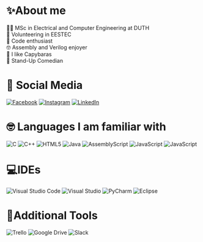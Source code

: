 # ✨About me

👨‍🎓 MSc in Electrical and Computer Engineering at DUTH <br>🧑 Volunteering in EESTEC<br>📌 Code enthusiast<br>🤓 Assembly and Verilog enjoyer<br>💅 I like Capybaras<br>🎤 Stand-Up Comedian<br>

# 📱 Social Media
[![Facebook](https://img.shields.io/badge/Facebook-%23007ACC.svg?logo=Facebook&logoColor=white)](https://www.facebook.com/christos.stampoulidis) [![Instagram](https://img.shields.io/badge/Instagram-%23E4405F.svg?logo=Instagram&logoColor=white)](https://www.instagram.com/_stampo) [![LinkedIn](https://img.shields.io/badge/LinkedIn-%230077B5.svg?logo=linkedin&logoColor=white)](https://www.linkedin.com/in/christos-stampoulidis-a6a30022b/)

# 🤓 Languages I am familiar with
![C](https://img.shields.io/badge/c-%2300599C.svg?style=for-the-badge&logo=c&logoColor=white) ![C++](https://img.shields.io/badge/c++-%2300599C.svg?style=for-the-badge&logo=c%2B%2B&logoColor=white) ![HTML5](https://img.shields.io/badge/html5-%23E34F26.svg?style=for-the-badge&logo=html5&logoColor=white) ![Java](https://img.shields.io/badge/java-%23ED8B00.svg?style=for-the-badge&logo=openjdk&logoColor=white) ![AssemblyScript](https://img.shields.io/badge/assembly%20script-%23000000.svg?style=for-the-badge&logo=assemblyscript&logoColor=white) ![JavaScript](https://img.shields.io/badge/javascript-%23323330.svg?style=for-the-badge&logo=javascript&logoColor=%23F7DF1E) ![JavaScript](https://img.shields.io/badge/javascript-%23323330.svg?style=for-the-badge&logo=javascript&logoColor=%23F7DF1E) 

# 💻IDEs
![Visual Studio Code](https://img.shields.io/badge/Visual%20Studio%20Code-0078d7.svg?style=for-the-badge&logo=visual-studio-code&logoColor=white) ![Visual Studio](https://img.shields.io/badge/Visual%20Studio-5C2D91.svg?style=for-the-badge&logo=visual-studio&logoColor=white) ![PyCharm](https://img.shields.io/badge/pycharm-143?style=for-the-badge&logo=pycharm&logoColor=black&color=black&labelColor=green) ![Eclipse](https://img.shields.io/badge/Eclipse-FE7A16.svg?style=for-the-badge&logo=Eclipse&logoColor=white)

# 🌿Additional Tools 
![Trello](https://img.shields.io/badge/Trello-%23026AA7.svg?style=for-the-badge&logo=Trello&logoColor=white) ![Google Drive](https://img.shields.io/badge/Google%20Drive-4285F4?style=for-the-badge&logo=googledrive&logoColor=white) ![Slack](https://img.shields.io/badge/Slack-4A154B?style=for-the-badge&logo=slack&logoColor=white) 

 


<!--
**stampos/stampos** is a ✨ _special_ ✨ repository because its `README.md` (this file) appears on your GitHub profile.

Here are some ideas to get you started:

- 🔭 I’m currently working on ...
- 🌱 I’m currently learning ...
- 👯 I’m looking to collaborate on ...
- 🤔 I’m looking for help with ...
- 💬 Ask me about ...
- 📫 How to reach me: ...
- 😄 Pronouns: ...
- ⚡ Fun fact: ...
-->
